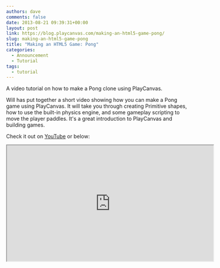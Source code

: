 ```yaml
---
authors: dave
comments: false
date: 2013-08-21 09:39:31+00:00
layout: post
link: https://blog.playcanvas.com/making-an-html5-game-pong/
slug: making-an-html5-game-pong
title: "Making an HTML5 Game: Pong"
categories:
  - Announcement
  - Tutorial
tags:
  - tutorial
---
```


A video tutorial on how to make a Pong clone using PlayCanvas.

Will has put together a short video showing how you can make a Pong game using PlayCanvas. It will take you through creating Primitive shapes, how to use the built-in physics engine, and some gameplay scripting to move the player paddles. It's a great introduction to PlayCanvas and building games.

Check it out on [YouTube](https://www.youtube.com/watch?v=oeR-flW-ojw) or below:

<div className="iframe-container">
    <iframe loading="lazy" width="560" height="315" src="https://www.youtube.com/embed/oeR-flW-ojw" title="YouTube video player" allow="accelerometer; autoplay; clipboard-write; encrypted-media; gyroscope; picture-in-picture" allowfullscreen></iframe>
</div>
